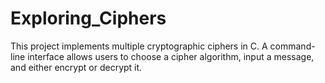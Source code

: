 # Exploring_Ciphers
This project implements multiple cryptographic ciphers in C. A command-line interface allows users to choose a cipher algorithm, input a message, and either encrypt or decrypt it.
